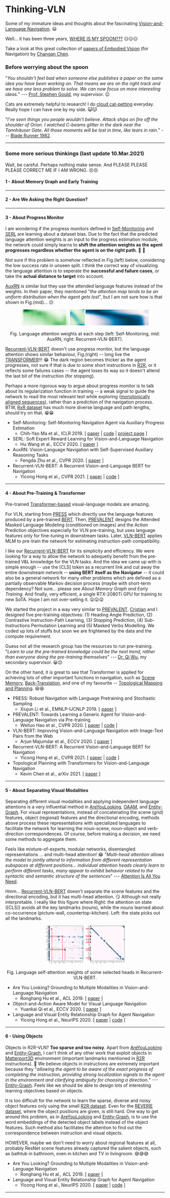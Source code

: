 # Thinking-VLN
Some of my immature ideas and thoughts about the fascinating [Vision-and-Language Navigation](https://panderson.me/). :smiley:

Well... it has been three years, [WHERE IS MY SPOON???](https://bringmeaspoon.org/) :expressionless::expressionless::expressionless:

Take a look at this great collection of [papers of Embodied Vision](https://github.com/ChanganVR/awesome-embodied-vision) (for Navigation) by [Changan Chen](https://changan.io/).

### Before worrying about the spoon

"*You shouldn't feel bad when someone else publishes a paper on the same idea you have been working on. That means we are on the right track and we have one less problem to solve. We can now focus on more interesting ideas.*" --- [Prof. Stephen Gould](http://users.cecs.anu.edu.au/~sgould/), my supervisor. :wink:

Cats are extremely helpful to research! I do [cloud cat-petting](https://space.bilibili.com/298946431/) everyday. Really hope I can have one by my side. :smiley_cat::kissing_cat:

"*I've seen things you people wouldn't believe. Attack ships on fire off the shoulder of Orion. I watched C-beams glitter in the dark near the Tannhäuser Gate. All those moments will be lost in time, like tears in rain.*" --- [Blade Runner 1982](https://www.imdb.com/title/tt0083658/).

---------------

### Some more serious thinkings (last update 10.Mar.2021)

Wait, be careful. Perhaps nothing make sense. And PLEASE PLEASE PLEASE CORRECT ME IF I AM WRONG. :persevere::persevere:

#### 1 - About Memory Graph and Early Training




<!--[ [paper]() | [code]() | [project page]() ]-->
-----------------------


#### 2 - Are We Asking the Right Question?





<!--[ [paper]() | [code]() | [project page]() ]-->
-----------------------


#### 3 - About Progress Monitor

I am wondering if the progress monitors defined in [Self-Monitoring](https://arxiv.org/abs/1901.03035) and [SERL](https://arxiv.org/abs/2007.10835) are learning about a dataset bias. Due to the fact that the predicted language attention weights is an input to the progress estimation module, the network could simply learns to **shift the attention weights as the agent progresses regardless whether the agent is on the right path**. :thinking: :thinking: 

Not sure if this problem is somehow reflected in Fig.(left) below, considering the low success rate in unseen split. I think the correct way of visualizing the language attention is to seperate the **successful and failure cases**, or take the **actual distance to target** into account.

[AuxRN](https://arxiv.org/abs/1911.07883) is similar but they use the attended language features instead of the weights. In their paper, they mentioned "*the attention map tends to be an uniform distribution when the agent gets lost*", but I am not sure how is that shown in Fig.(mid)... :confused:

<p align="center"><img src="figures/progress-monitor.png" width=80%></p>
<p align="center">Fig. Language attention weights at each step (left: Self-Monitoring, mid: AuxRN, right: Recurrent-VLN-BERT).</p>

[Recurrent-VLN-BERT](https://arxiv.org/abs/2011.13922) doesn't use progress monitor, but the language attention shows similar behaviour, Fig.(right) -- long live the [TRANSFORMER](https://arxiv.org/abs/1706.03762)!!! :joy: The dark region becomes thicker as the agent progresses, not sure if that is due to some short instructions in [R2R](https://github.com/peteanderson80/Matterport3DSimulator), or it reflects some failures cases -- the agent loses its way so it doesn't attend the last bit of the instruction (for stopping).

Perhaps a more rigorous way to argue about progress monitor is to talk about its regularization function in training -- a weak signal to guide the network to read the most relevant text while exploring ([monotonically aligned sequences](https://arxiv.org/abs/2004.02707)), rather than a prediction of the navigation process. BTW, [RxR dataset](https://github.com/google-research-datasets/RxR) has much more diverse language and path lengths, should try on that. :grin::grin:

- Self-Monitoring: Self-Monitoring Navigation Agent via Auxiliary Progress Estimation
  - Chih-Yao Ma et al., ICLR 2019. [ [paper](https://arxiv.org/abs/1901.03035) | [code](https://github.com/chihyaoma/selfmonitoring-agent) | [project page](https://chihyaoma.github.io/project/2018/09/27/selfmonitoring.html) ]
- SERL: Soft Expert Reward Learning for Vision-and-Language Navigation
  - Hu Wang et al., ECCV 2020. [ [paper](https://arxiv.org/abs/2007.10835) ]
- AuxRN: Vision-Language Navigation with Self-Supervised Auxiliary Reasoning Tasks
  - Fengda Zhu et al., CVPR 2020. [ [paper](https://arxiv.org/abs/1911.07883) ]
- Recurrent-VLN-BERT: A Recurrent Vision-and-Language BERT for Navigation
  - Yicong Hong et al., CVPR 2021. [ [paper](https://arxiv.org/abs/2011.13922) | [code](https://github.com/YicongHong/Recurrent-VLN-BERT) ]

<!--[ [paper]() | [code]() | [project page]() ]-->
-----------------------


#### 4 - About Pre-Training & Transformer

Pre-trained [Transformer-based](https://arxiv.org/abs/1706.03762) visual-language models are amazing. 

For VLN, starting from [PRESS](https://arxiv.org/abs/1909.02244) which directly use the language features produced by a pre-trained [BERT](https://arxiv.org/abs/1810.04805). Then, [PREVALENT](https://github.com/weituo12321/PREVALENT) designs the Attended Masked Language Modeling (conditioned on images) and the Action Prediction objectives especially for VLN pre-training, but uses language features only for fine-tuning in downstream tasks. Later, [VLN-BERT](https://arxiv.org/abs/2004.14973) applies MLM to pre-train the network for estimating instruction-path compatibility.

I like our [Recurrent-VLN-BERT](https://github.com/YicongHong/Recurrent-VLN-BERT) for its simplicity and efficiency. We were looking for a way to allow the network to adequetly benefit from the pre-trained V&L knowledge for the VLN tasks. And the idea we came up with is simple enough -- use the [CLS] token as a recurrent link and cut away the entire downstream network -- **using BERT itself as the Navigator** -- it could also be a general network for many other problems which are defined as a partially observable Markov decision process (maybe with short-term dependency? Not sure... please see *About Memory Graph and Early Training*. And finally, very efficient, a single RTX-2080Ti GPU for training to new SoTA. Hope I am not over-selling it. :stuck_out_tongue::stuck_out_tongue::stuck_out_tongue:

We started the project in a way very similar to [PREVALENT](https://arxiv.org/abs/2002.10638). [Cristian](https://crodriguezo.github.io/) and I designed five pre-training objectives: (1) Heading Angle Prediction, (2) Contrastive Instruction-Path Learning, (3) Stopping Prediction, (4) Sub-Instructions Permutation Learning and (5) Masked Verbs Modelling. We coded up lots of stuffs but soon we are frightened by the data and the compute requirement.

Guess not all the research group has the resources to run pre-training. "*Learn to use the pre-trained knowledge could be the next trend, rather than everyone doing the pre-training themselves*" --- [Dr. Qi Wu](http://www.qi-wu.me/), my secondary supervisor. :grinning::relieved:

On the other hand, it is great to see that Transformer is applied for achieving lots of other important functions in navigation, such as [Scene Memory](https://openaccess.thecvf.com/content_CVPR_2019/html/Fang_Scene_Memory_Transformer_for_Embodied_Agents_in_Long-Horizon_Tasks_CVPR_2019_paper.html), [Back-Translation](https://arxiv.org/pdf/2103.00852.pdf), and one of my favourite -- [Topological Mapping and Planning](https://arxiv.org/abs/2012.05292). :satisfied::satisfied:

- PRESS: Robust Navigation with Language Pretraining and Stochastic Sampling
  - Xiujun Li et al., EMNLP-IJCNLP 2019. [ [paper](https://arxiv.org/abs/1909.02244) ]
- PREVALENT: Towards Learning a Generic Agent for Vision-and-Language Navigation via Pre-training
  - Weituo Hao et al., CVPR 2020. [ [paper](https://arxiv.org/abs/2002.10638) | [code](https://github.com/weituo12321/PREVALENT) ]
- VLN-BERT: Improving Vision-and-Language Navigation with Image-Text Pairs from the Web
  - Arjun Majumdar et al., ECCV 2020. [ [paper](https://arxiv.org/abs/2004.14973) ]
- Recurrent-VLN-BERT: A Recurrent Vision-and-Language BERT for Navigation
  - Yicong Hong et al., CVPR 2021. [ [paper](https://arxiv.org/abs/2011.13922) | [code](https://github.com/YicongHong/Recurrent-VLN-BERT) ]
- Topological Planning with Transformers for Vision-and-Language Navigation
  - Kevin Chen et al., arXiv 2021. [ [paper](https://arxiv.org/abs/2012.05292) ]

<!--[ [paper]() | [code]() | [project page]() ]-->
-------------------


#### 5 - About Separating Visual Modalities

Separating different visual modalities and applying independent language attentions is a very influential method in [AreYouLooking](https://arxiv.org/abs/1906.00347), [OAAM](https://arxiv.org/abs/2007.14626), and [Entity-Graph](https://arxiv.org/abs/2010.09304). For visual representations, instead of concatenating the scene (grid) features, object (regional) features and the directional encoding, methods above process these representations with specialized languages to facilitate the network for learning the noun-scene, noun-object and verb-direction correspondences. Of course, before making a decision, we need some methods to aggregate them.

Feels like mixture-of-experts, modular networks, disentangled representations ... and multi-head attention! :joy: "*Multi-head attention allows the model to jointly attend to information from different representation subspaces at different positions... individual attention heads clearly learn to perform different tasks, many appear to exhibit behavior related to the syntactic and semantic structure of the sentences*" --- [Attention Is All You Need](https://arxiv.org/abs/1706.03762). 

Hmm... [Recurrent-VLN-BERT](https://arxiv.org/abs/2011.13922) doesn't separate the scene features and the directional encoding, but it has multi-head attention. :smirk: Although not really interpretable. I really like this figure where Right: the attention on state ([CLS]) avoids all the key landmarks (nouns), while the nouns learned about co-occurrence (picture-wall, countertop-kitchen). Left: the state picks out all the landmarks.

<p align="center"><img src="figures/language-attention-bert.png" width=50%></p>
<p align="center">Fig. Language self-attention weights of some selected heads in Recurrent-VLN-BERT.</p>


- Are You Looking? Grounding to Multiple Modalities in Vision-and-Language Navigation
  - Ronghang Hu et al., ACL 2019. [ [paper](https://arxiv.org/abs/1906.00347) ]
- Object-and-Action Aware Model for Visual Language Navigation
  - Yuankai Qi et al., ECCV 2020. [ [paper](https://arxiv.org/abs/2007.14626) ]
- Language and Visual Entity Relationship Graph for Agent Navigation
  - Yicong Hong et al., NeurIPS 2020. [ [paper](https://arxiv.org/abs/2010.09304) | [code](https://github.com/YicongHong/Entity-Graph-VLN)  ]


<!--[ [paper]() | [code]() | [project page]() ]-->
-------------------


#### 6 - Using Objects

Objects in R2R-VLN? **Too sparse and too noisy**. Apart from [AreYouLooking](https://arxiv.org/abs/1906.00347) and [Entity-Graph](https://arxiv.org/abs/2010.09304), I can't think of any other work that exploit objects in [Matterport3D](https://niessner.github.io/Matterport/) environment (important landmarks mentioned in [R2R](https://arxiv.org/abs/1711.07280) instructions). :thinking: We believe objects in instructions are extremely important because they "*allowing the agent to be aware of the exact progress of completing the instruction, providing strong localization signals to the agent in the environment and clarifying ambiguity for choosing a direction.*" ---[Entity-Graph](https://arxiv.org/abs/2010.09304). Feels like we should be able to design lots of interesting learning objectives based on objects.

It is too difficult for the network to learn the sparse, diverse and noisy object features only using the small [R2R dataset](https://arxiv.org/abs/1711.07280). Even for the [REVERIE dataset](https://arxiv.org/abs/1904.10151), where the object positions are given, is still hard. One way to get around this problem, as in [AreYouLooking](https://arxiv.org/abs/1906.00347) and [Entity-Graph](https://arxiv.org/abs/2010.09304), is to use the word embeddings of the detected object labels instead of the object features. Such method also facilitates the attention to find out the correspondence between instruction and visual objects.

HOWEVER, maybe we don't need to worry about regional features at all, probably ResNet scene features already captured the salient objects, such as bathtub in bathroom, oven in kitchen and TV in livingroom. :sweat_smile::sweat_smile::sweat_smile:

- Are You Looking? Grounding to Multiple Modalities in Vision-and-Language Navigation
  - Ronghang Hu et al., ACL 2019. [ [paper](https://arxiv.org/abs/1906.00347) ]
- Language and Visual Entity Relationship Graph for Agent Navigation
  - Yicong Hong et al., NeurIPS 2020. [ [paper](https://arxiv.org/abs/2010.09304) | [code](https://github.com/YicongHong/Entity-Graph-VLN)  ]


<!--[ [paper]() | [code]() | [project page]() ]-->
-----------------------
